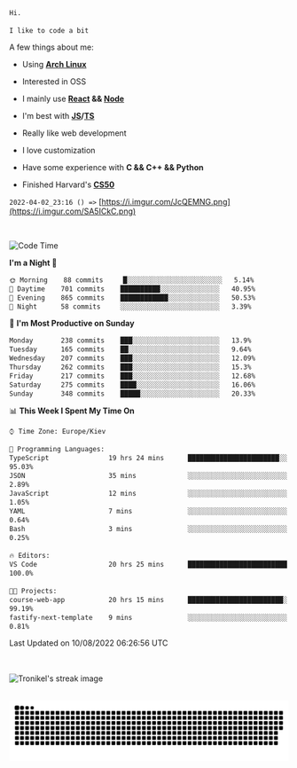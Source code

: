 ```
Hi.

I like to code a bit
```

A few things about me:

-   Using **[Arch Linux](https://archlinux.org/)**

-   Interested in OSS

-   I mainly use **[React](https://reactjs.org/) && [Node](https://nodejs.org/en/)**

-   I'm best with **[JS](https://www.javascript.com/)/[TS](https://www.typescriptlang.org/)**

-   Really like web development

-   I love customization

-   Have some experience with **C && C++ && Python**

-   Finished Harvard's **[CS50](https://cs50.harvard.edu)**

`2022-04-02_23:16 () =>` [https://i.imgur.com/JcQEMNG.png](https://i.imgur.com/SA5ICkC.png)

<br>

<!--START_SECTION:waka-->
![Code Time](http://img.shields.io/badge/Code%20Time-835%20hrs%2025%20mins-blue)

**I'm a Night 🦉** 

```text
🌞 Morning    88 commits     █░░░░░░░░░░░░░░░░░░░░░░░░   5.14% 
🌆 Daytime    701 commits    ██████████░░░░░░░░░░░░░░░   40.95% 
🌃 Evening    865 commits    ████████████░░░░░░░░░░░░░   50.53% 
🌙 Night      58 commits     ░░░░░░░░░░░░░░░░░░░░░░░░░   3.39%

```
📅 **I'm Most Productive on Sunday** 

```text
Monday       238 commits    ███░░░░░░░░░░░░░░░░░░░░░░   13.9% 
Tuesday      165 commits    ██░░░░░░░░░░░░░░░░░░░░░░░   9.64% 
Wednesday    207 commits    ███░░░░░░░░░░░░░░░░░░░░░░   12.09% 
Thursday     262 commits    ███░░░░░░░░░░░░░░░░░░░░░░   15.3% 
Friday       217 commits    ███░░░░░░░░░░░░░░░░░░░░░░   12.68% 
Saturday     275 commits    ████░░░░░░░░░░░░░░░░░░░░░   16.06% 
Sunday       348 commits    █████░░░░░░░░░░░░░░░░░░░░   20.33%

```


📊 **This Week I Spent My Time On** 

```text
⌚︎ Time Zone: Europe/Kiev

💬 Programming Languages: 
TypeScript               19 hrs 24 mins      ███████████████████████░░   95.03% 
JSON                     35 mins             ░░░░░░░░░░░░░░░░░░░░░░░░░   2.89% 
JavaScript               12 mins             ░░░░░░░░░░░░░░░░░░░░░░░░░   1.05% 
YAML                     7 mins              ░░░░░░░░░░░░░░░░░░░░░░░░░   0.64% 
Bash                     3 mins              ░░░░░░░░░░░░░░░░░░░░░░░░░   0.25%

🔥 Editors: 
VS Code                  20 hrs 25 mins      █████████████████████████   100.0%

🐱‍💻 Projects: 
course-web-app           20 hrs 15 mins      ████████████████████████░   99.19% 
fastify-next-template    9 mins              ░░░░░░░░░░░░░░░░░░░░░░░░░   0.81%

```


 Last Updated on 10/08/2022 06:26:56 UTC
<!--END_SECTION:waka-->

<br>

<p><img align="center" src="https://github-readme-streak-stats.herokuapp.com/?user=Tronikelis&theme=dark" alt="Tronikel's streak image" /></p>

<br>

<img title="" src="https://raw.githubusercontent.com/Tronikelis/Tronikelis/output/github-contribution-grid-snake.svg" alt="very cool snake thingey" data-align="left">
